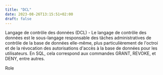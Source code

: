 ```yaml
---
title: "DCL"
date: 2023-08-26T13:15:51+02:00
draft: false
---
```


Langage de contrôle des données (DCL) - Le langage de contrôle des données est le sous-langage responsable des tâches administratives de contrôle de la base de données elle-même, plus particulièrement de l'octroi et de la révocation des autorisations d'accès à la base de données pour les utilisateurs. En SQL, cela correspond aux commandes GRANT, REVOKE, et DENY, entre autres.

Role
